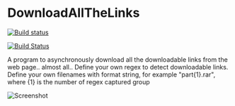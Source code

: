 # DownloadAllTheLinks
[![Build status](https://ci.appveyor.com/api/projects/status/r2vmf4b004g08vtu?svg=true)](https://ci.appveyor.com/project/feeleen/downloadallthelinks)

[![Build Status](https://travis-ci.com/feeleen/DownloadAllTheLinks.svg?branch=master)](https://travis-ci.com/feeleen/DownloadAllTheLinks)

A program to asynchronously download all the downloadable links from the web page.. almost all.. 
Define your own regex to detect downloadable links. 
Define your own filenames with format string, for example "part{1}.rar", where {1} is the number of regex captured group

![Screenshot](https://i.snag.gy/0WN3ci.jpg)
